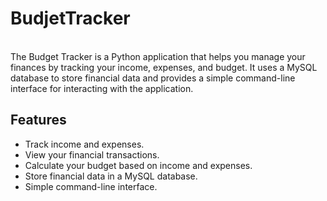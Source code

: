 # BudjetTracker

<br>
The Budget Tracker is a Python application that helps you manage your finances by tracking your income, expenses, and budget. It uses a MySQL database to store financial data and provides a simple command-line interface for interacting with the application.

## Features

- Track income and expenses.
- View your financial transactions.
- Calculate your budget based on income and expenses.
- Store financial data in a MySQL database.
- Simple command-line interface.
